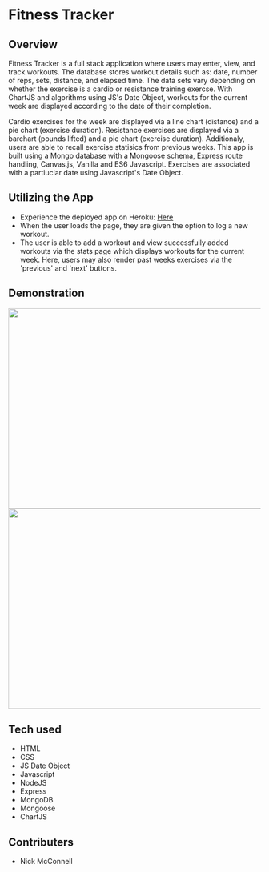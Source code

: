 # Fitness Tracker

## Overview

Fitness Tracker is a full stack application where users may enter, view, and track workouts. The database stores workout details such as: date, number of reps, sets, distance, and elapsed time. The data sets vary depending on whether the exercise is a cardio or resistance training exercse.  With ChartJS and algorithms using JS's Date Object, workouts for the current week are displayed according to the date of their completion.

Cardio exercises for the week are displayed via a line chart (distance) and a pie chart (exercise duration).  Resistance exercises are displayed via a barchart (pounds lifted) and a pie chart (exercise duration).  Additionaly, users are able to recall  exercise statisics from previous weeks.  This app is built using a Mongo database with a Mongoose schema, Express route handling, Canvas.js, Vanilla and ES6 Javascript.  Exercises are associated with a partiuclar date using Javascript's Date Object. 

## Utilizing the App

- Experience the deployed app on Heroku: [Here](https://nmcconnell-fitnesstracker.herokuapp.com/ "Here")
- When the user loads the page, they are given the option to log a new workout.
 - The user is able to add a workout and view successfully added workouts via the stats page which displays workouts for the current week.  Here, users may also render past weeks exercises via the 'previous' and 'next' buttons.
      
## Demonstration
<p align="center">
<img src="https://github.com/nicholasmcconnell/fitnesstracker/blob/master/public/img/addworkout.gif" width="650" height="400"> 
  <img src="https://github.com/nicholasmcconnell/fitnesstracker/blob/master/public/img/stats.gif" width="650" height="400"> 
  </p>

## Tech used

- HTML
- CSS
- JS Date Object
- Javascript
- NodeJS
- Express
- MongoDB
- Mongoose
- ChartJS

## Contributers

- Nick McConnell
